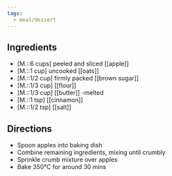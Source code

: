 ```yaml
---
tags:
  - meal/dessert
---
```

## Ingredients
- [M.::6 cups] peeled and sliced [[apple]]
- [M.::1 cup] uncooked [[oats]]
- [M.::1/2 cup] firmly packed [[brown sugar]]
- [M.::1/3 cup]  [[flour]]
- [M.::1/3 cup]  [[butter]] -melted
- [M.::1 tsp]  [[cinnamon]]
- [M.::1/2 tsp]  [[salt]]

## Directions
- Spoon apples into baking dish
- Combine remaining ingredients, mixing until crumbly
- Sprinkle crumb mixture over apples
- Bake 350°C for around 30 mins